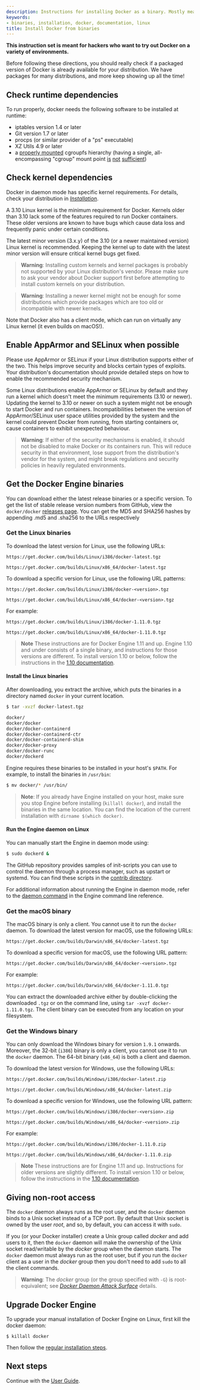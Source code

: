 ```yaml
---
description: Instructions for installing Docker as a binary. Mostly meant for hackers who want to try out Docker on a variety of environments.
keywords:
- binaries, installation, docker, documentation, linux
title: Install Docker from binaries
---
```


**This instruction set is meant for hackers who want to try out Docker
on a variety of environments.**

Before following these directions, you should really check if a packaged
version of Docker is already available for your distribution. We have
packages for many distributions, and more keep showing up all the time!

## Check runtime dependencies

To run properly, docker needs the following software to be installed at
runtime:

 - iptables version 1.4 or later
 - Git version 1.7 or later
 - procps (or similar provider of a "ps" executable)
 - XZ Utils 4.9 or later
 - a [properly mounted](
   https://github.com/tianon/cgroupfs-mount/blob/master/cgroupfs-mount)
   cgroupfs hierarchy (having a single, all-encompassing "cgroup" mount
   point [is](https://github.com/docker/docker/issues/2683)
   [not](https://github.com/docker/docker/issues/3485)
   [sufficient](https://github.com/docker/docker/issues/4568))

## Check kernel dependencies

Docker in daemon mode has specific kernel requirements. For details,
check your distribution in [*Installation*](index.md#on-linux).

A 3.10 Linux kernel is the minimum requirement for Docker.
Kernels older than 3.10 lack some of the features required to run Docker
containers. These older versions are known to have bugs which cause data loss
and frequently panic under certain conditions.

The latest minor version (3.x.y) of the 3.10 (or a newer maintained version)
Linux kernel is recommended. Keeping the kernel up to date with the latest
minor version will ensure critical kernel bugs get fixed.

> **Warning**:
> Installing custom kernels and kernel packages is probably not
> supported by your Linux distribution's vendor. Please make sure to
> ask your vendor about Docker support first before attempting to
> install custom kernels on your distribution.

> **Warning**:
> Installing a newer kernel might not be enough for some distributions
> which provide packages which are too old or incompatible with
> newer kernels.

Note that Docker also has a client mode, which can run on virtually any
Linux kernel (it even builds on macOS!).

## Enable AppArmor and SELinux when possible

Please use AppArmor or SELinux if your Linux distribution supports
either of the two. This helps improve security and blocks certain
types of exploits. Your distribution's documentation should provide
detailed steps on how to enable the recommended security mechanism.

Some Linux distributions enable AppArmor or SELinux by default and
they run a kernel which doesn't meet the minimum requirements (3.10
or newer). Updating the kernel to 3.10 or newer on such a system
might not be enough to start Docker and run containers.
Incompatibilities between the version of AppArmor/SELinux user
space utilities provided by the system and the kernel could prevent
Docker from running, from starting containers or, cause containers to
exhibit unexpected behaviour.

> **Warning**:
> If either of the security mechanisms is enabled, it should not be
> disabled to make Docker or its containers run. This will reduce
> security in that environment, lose support from the distribution's
> vendor for the system, and might break regulations and security
> policies in heavily regulated environments.

## Get the Docker Engine binaries

You can download either the latest release binaries or a specific version. To get
the list of stable release version numbers from GitHub, view the `docker/docker`
[releases page](https://github.com/docker/docker/releases). You can get the MD5
and SHA256 hashes by appending .md5 and .sha256 to the URLs respectively


### Get the Linux binaries

To download the latest version for Linux, use the
following URLs:

    https://get.docker.com/builds/Linux/i386/docker-latest.tgz

    https://get.docker.com/builds/Linux/x86_64/docker-latest.tgz

To download a specific version for Linux, use the
following URL patterns:

    https://get.docker.com/builds/Linux/i386/docker-<version>.tgz

    https://get.docker.com/builds/Linux/x86_64/docker-<version>.tgz

For example:

    https://get.docker.com/builds/Linux/i386/docker-1.11.0.tgz

    https://get.docker.com/builds/Linux/x86_64/docker-1.11.0.tgz

> **Note** These instructions are for Docker Engine 1.11 and up. Engine 1.10 and
> under consists of a single binary, and instructions for those versions are
> different. To install version 1.10 or below, follow the instructions in the
> <a href="https://docs.docker.com/v1.10/engine/installation/binaries/" target="_blank">1.10 documentation</a>.


#### Install the Linux binaries

After downloading, you extract the archive, which puts the binaries in a
directory named `docker` in your current location.

```bash
$ tar -xvzf docker-latest.tgz

docker/
docker/docker
docker/docker-containerd
docker/docker-containerd-ctr
docker/docker-containerd-shim
docker/docker-proxy
docker/docker-runc
docker/dockerd
```

Engine requires these binaries to be installed in your host's `$PATH`.
For example, to install the binaries in `/usr/bin`:

```bash
$ mv docker/* /usr/bin/
```

> **Note**: If you already have Engine installed on your host, make sure you
> stop Engine before installing (`killall docker`), and install the binaries
> in the same location. You can find the location of the current installation
> with `dirname $(which docker)`.

#### Run the Engine daemon on Linux

You can manually start the Engine in daemon mode using:

```bash
$ sudo dockerd &
```

The GitHub repository provides samples of init-scripts you can use to control
the daemon through a process manager, such as upstart or systemd. You can find
these scripts in the <a href="https://github.com/docker/docker/tree/master/contrib/init">
contrib directory</a>.

For additional information about running the Engine in daemon mode, refer to
the [daemon command](../reference/commandline/dockerd.md) in the Engine command
line reference.

### Get the macOS binary

The macOS binary is only a client. You cannot use it to run the `docker`
daemon. To download the latest version for macOS, use the following URLs:

    https://get.docker.com/builds/Darwin/x86_64/docker-latest.tgz

To download a specific version for macOS, use the
following URL pattern:

    https://get.docker.com/builds/Darwin/x86_64/docker-<version>.tgz

For example:

    https://get.docker.com/builds/Darwin/x86_64/docker-1.11.0.tgz

You can extract the downloaded archive either by double-clicking the downloaded
`.tgz` or on the command line, using `tar -xvzf docker-1.11.0.tgz`. The client
binary can be executed from any location on your filesystem.


### Get the Windows binary

You can only download the Windows binary for version `1.9.1` onwards.
Moreover, the 32-bit (`i386`) binary is only a client, you cannot use it to
run the `docker` daemon. The 64-bit binary (`x86_64`) is both a client and
daemon.

To download the latest version for Windows, use the following URLs:

    https://get.docker.com/builds/Windows/i386/docker-latest.zip

    https://get.docker.com/builds/Windows/x86_64/docker-latest.zip

To download a specific version for Windows, use the following URL pattern:

    https://get.docker.com/builds/Windows/i386/docker-<version>.zip

    https://get.docker.com/builds/Windows/x86_64/docker-<version>.zip

For example:

    https://get.docker.com/builds/Windows/i386/docker-1.11.0.zip

    https://get.docker.com/builds/Windows/x86_64/docker-1.11.0.zip


> **Note** These instructions are for Engine 1.11 and up. Instructions for older
> versions are slightly different. To install version 1.10 or below, follow the
> instructions in the <a href="https://docs.docker.com/v1.10/engine/installation/binaries/" target="_blank">1.10 documentation</a>.

## Giving non-root access

The `docker` daemon always runs as the root user, and the `docker`
daemon binds to a Unix socket instead of a TCP port. By default that
Unix socket is owned by the user *root*, and so, by default, you can
access it with `sudo`.

If you (or your Docker installer) create a Unix group called *docker*
and add users to it, then the `docker` daemon will make the ownership of
the Unix socket read/writable by the *docker* group when the daemon
starts. The `docker` daemon must always run as the root user, but if you
run the `docker` client as a user in the *docker* group then you don't
need to add `sudo` to all the client commands.

> **Warning**:
> The *docker* group (or the group specified with `-G`) is root-equivalent;
> see [*Docker Daemon Attack Surface*](../security/security.md#docker-daemon-attack-surface) details.

## Upgrade Docker Engine

To upgrade your manual installation of Docker Engine on Linux, first kill the docker
daemon:

    $ killall docker

Then follow the [regular installation steps](binaries.md#get-the-linux-binaries).

## Next steps

Continue with the [User Guide](../userguide/index.md).
